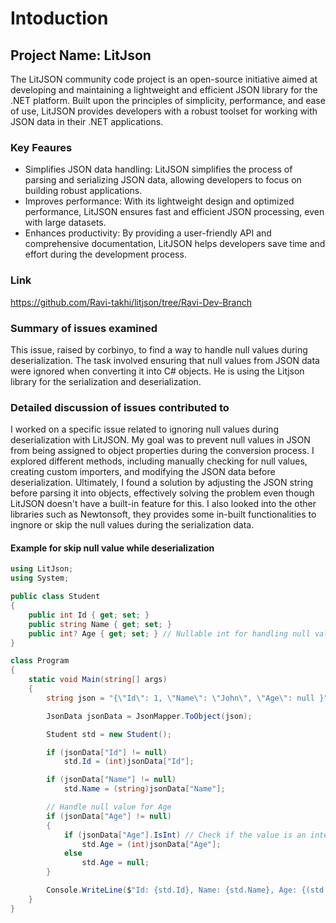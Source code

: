 # Intoduction
## Project Name: LitJson
The LitJSON community code project is an open-source initiative aimed at developing and maintaining a lightweight and efficient JSON library for the .NET platform. Built upon the principles of simplicity, performance, and ease of use, LitJSON provides developers with a robust toolset for working with JSON data in their .NET applications.
### Key Feaures
* Simplifies JSON data handling: LitJSON simplifies the process of parsing and serializing JSON data, allowing developers to focus on building robust applications.
* Improves performance: With its lightweight design and optimized performance, LitJSON ensures fast and efficient JSON processing, even with large datasets.
* Enhances productivity: By providing a user-friendly API and comprehensive documentation, LitJSON helps developers save time and effort during the development process.
### Link
https://github.com/Ravi-takhi/litjson/tree/Ravi-Dev-Branch
### Summary of issues examined
This issue, raised by corbinyo, to find a way to handle null values during deserialization. The task involved ensuring that null values from JSON data were ignored when converting it into C# objects. He is using the Litjson library for the serialization and deserialization.
### Detailed discussion of issues contributed to
I worked on a specific issue related to ignoring null values during deserialization with LitJSON. My goal was to prevent null values in JSON from being assigned to object properties during the conversion process. I explored different methods, including manually checking for null values, creating custom importers, and modifying the JSON data before deserialization. Ultimately, I found a solution by adjusting the JSON string before parsing it into objects, effectively solving the problem even though LitJSON doesn't have a built-in feature for this. I also looked into the other libraries such as Newtonsoft, they provides some in-built functionalities to ingnore or skip the null values during the serialization data.
#### Example for skip null value while deserialization
``` csharp
using LitJson;
using System;

public class Student
{
    public int Id { get; set; }
    public string Name { get; set; }
    public int? Age { get; set; } // Nullable int for handling null values
}

class Program
{
    static void Main(string[] args)
    {
        string json = "{\"Id\": 1, \"Name\": \"John\", \"Age\": null }"; // JSON string with null value for Age

        JsonData jsonData = JsonMapper.ToObject(json);

        Student std = new Student();

        if (jsonData["Id"] != null)
            std.Id = (int)jsonData["Id"];

        if (jsonData["Name"] != null)
            std.Name = (string)jsonData["Name"];

        // Handle null value for Age
        if (jsonData["Age"] != null)
        {
            if (jsonData["Age"].IsInt) // Check if the value is an integer
                std.Age = (int)jsonData["Age"];
            else
                std.Age = null;
        }

        Console.WriteLine($"Id: {std.Id}, Name: {std.Name}, Age: {(std.Age.HasValue ? std.Age.ToString() : "N/A")}");
    }
}
```
